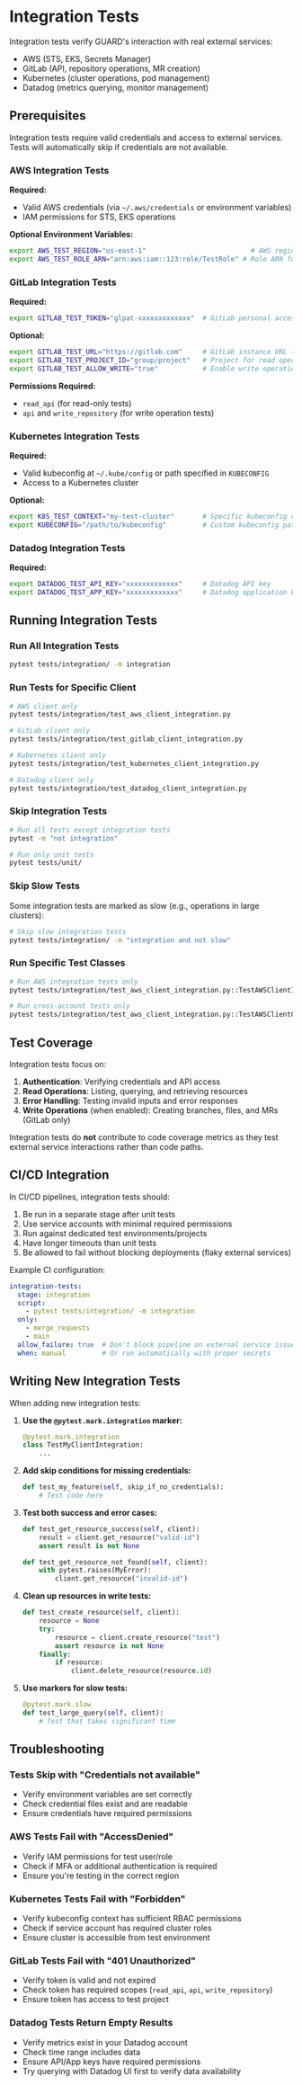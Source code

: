 # Integration Tests

Integration tests verify GUARD's interaction with real external services:
- AWS (STS, EKS, Secrets Manager)
- GitLab (API, repository operations, MR creation)
- Kubernetes (cluster operations, pod management)
- Datadog (metrics querying, monitor management)

## Prerequisites

Integration tests require valid credentials and access to external services. Tests will automatically skip if credentials are not available.

### AWS Integration Tests

**Required:**
- Valid AWS credentials (via `~/.aws/credentials` or environment variables)
- IAM permissions for STS, EKS operations

**Optional Environment Variables:**
```bash
export AWS_TEST_REGION="us-east-1"                          # AWS region for testing
export AWS_TEST_ROLE_ARN="arn:aws:iam::123:role/TestRole" # Role ARN for role assumption tests
```

### GitLab Integration Tests

**Required:**
```bash
export GITLAB_TEST_TOKEN="glpat-xxxxxxxxxxxxx"  # GitLab personal access token
```

**Optional:**
```bash
export GITLAB_TEST_URL="https://gitlab.com"     # GitLab instance URL (default: gitlab.com)
export GITLAB_TEST_PROJECT_ID="group/project"   # Project for read operations
export GITLAB_TEST_ALLOW_WRITE="true"           # Enable write operation tests (branch/MR creation)
```

**Permissions Required:**
- `read_api` (for read-only tests)
- `api` and `write_repository` (for write operation tests)

### Kubernetes Integration Tests

**Required:**
- Valid kubeconfig at `~/.kube/config` or path specified in `KUBECONFIG`
- Access to a Kubernetes cluster

**Optional:**
```bash
export K8S_TEST_CONTEXT="my-test-cluster"       # Specific kubeconfig context to use
export KUBECONFIG="/path/to/kubeconfig"         # Custom kubeconfig path
```

### Datadog Integration Tests

**Required:**
```bash
export DATADOG_TEST_API_KEY="xxxxxxxxxxxxx"     # Datadog API key
export DATADOG_TEST_APP_KEY="xxxxxxxxxxxxx"     # Datadog application key
```

## Running Integration Tests

### Run All Integration Tests
```bash
pytest tests/integration/ -m integration
```

### Run Tests for Specific Client
```bash
# AWS client only
pytest tests/integration/test_aws_client_integration.py

# GitLab client only
pytest tests/integration/test_gitlab_client_integration.py

# Kubernetes client only
pytest tests/integration/test_kubernetes_client_integration.py

# Datadog client only
pytest tests/integration/test_datadog_client_integration.py
```

### Skip Integration Tests
```bash
# Run all tests except integration tests
pytest -m "not integration"

# Run only unit tests
pytest tests/unit/
```

### Skip Slow Tests
Some integration tests are marked as slow (e.g., operations in large clusters):
```bash
# Skip slow integration tests
pytest tests/integration/ -m "integration and not slow"
```

### Run Specific Test Classes
```bash
# Run AWS integration tests only
pytest tests/integration/test_aws_client_integration.py::TestAWSClientIntegration

# Run cross-account tests only
pytest tests/integration/test_aws_client_integration.py::TestAWSClientCrossAccountIntegration
```

## Test Coverage

Integration tests focus on:
1. **Authentication**: Verifying credentials and API access
2. **Read Operations**: Listing, querying, and retrieving resources
3. **Error Handling**: Testing invalid inputs and error responses
4. **Write Operations** (when enabled): Creating branches, files, and MRs (GitLab only)

Integration tests do **not** contribute to code coverage metrics as they test external service interactions rather than code paths.

## CI/CD Integration

In CI/CD pipelines, integration tests should:
1. Be run in a separate stage after unit tests
2. Use service accounts with minimal required permissions
3. Run against dedicated test environments/projects
4. Have longer timeouts than unit tests
5. Be allowed to fail without blocking deployments (flaky external services)

Example CI configuration:
```yaml
integration-tests:
  stage: integration
  script:
    - pytest tests/integration/ -m integration
  only:
    - merge_requests
    - main
  allow_failure: true  # Don't block pipeline on external service issues
  when: manual         # Or run automatically with proper secrets
```

## Writing New Integration Tests

When adding new integration tests:

1. **Use the `@pytest.mark.integration` marker:**
   ```python
   @pytest.mark.integration
   class TestMyClientIntegration:
       ...
   ```

2. **Add skip conditions for missing credentials:**
   ```python
   def test_my_feature(self, skip_if_no_credentials):
       # Test code here
   ```

3. **Test both success and error cases:**
   ```python
   def test_get_resource_success(self, client):
       result = client.get_resource("valid-id")
       assert result is not None

   def test_get_resource_not_found(self, client):
       with pytest.raises(MyError):
           client.get_resource("invalid-id")
   ```

4. **Clean up resources in write tests:**
   ```python
   def test_create_resource(self, client):
       resource = None
       try:
           resource = client.create_resource("test")
           assert resource is not None
       finally:
           if resource:
               client.delete_resource(resource.id)
   ```

5. **Use markers for slow tests:**
   ```python
   @pytest.mark.slow
   def test_large_query(self, client):
       # Test that takes significant time
   ```

## Troubleshooting

### Tests Skip with "Credentials not available"
- Verify environment variables are set correctly
- Check credential files exist and are readable
- Ensure credentials have required permissions

### AWS Tests Fail with "AccessDenied"
- Verify IAM permissions for test user/role
- Check if MFA or additional authentication is required
- Ensure you're testing in the correct region

### Kubernetes Tests Fail with "Forbidden"
- Verify kubeconfig context has sufficient RBAC permissions
- Check if service account has required cluster roles
- Ensure cluster is accessible from test environment

### GitLab Tests Fail with "401 Unauthorized"
- Verify token is valid and not expired
- Check token has required scopes (`read_api`, `api`, `write_repository`)
- Ensure token has access to test project

### Datadog Tests Return Empty Results
- Verify metrics exist in your Datadog account
- Check time range includes data
- Ensure API/App keys have required permissions
- Try querying with Datadog UI first to verify data availability
